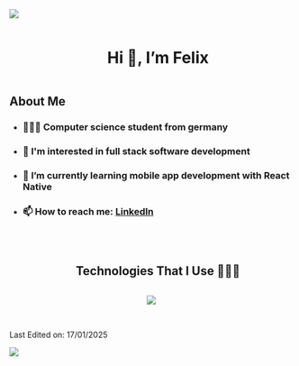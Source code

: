 
<!--horizontal divider(gradiant)-->
<img src="https://user-images.githubusercontent.com/73097560/115834477-dbab4500-a447-11eb-908a-139a6edaec5c.gif">

<!--h1 without bottom border-->
<div id="user-content-toc">
  <ul align="center">
    <summary><h1 style="display: inline-block">Hi 👋, I’m Felix</h1></summary>
  </ul>
</div>

<h2>About Me</h2>

- <h3>👨🏼‍🎓 Computer science student from germany</h3>
- <h3>👀 I'm interested in full stack software development</h3>
- <h3>📱 I’m currently learning mobile app development with React Native</h3>
- <h3>📫 How to reach me: <a href="https://www.linkedin.com/in/felix-gahler-aa57b4302">LinkedIn</a></h3>

<br>

<!--h1 without bottom border-->
<div id="user-content-toc">
  <ul align="center">
    <summary><h2 style="display: inline-block">Technologies That I Use 👨🏻‍💻</h2></summary>
  </ul>
</div>
<!--tech stack icons-->
<p align="center">
  <a href="https://skillicons.dev">
    <img src="https://skillicons.dev/icons?i=vscode,git,figma,html,css,js,py,nodejs,vuejs,react,express,java,postgres,unity,cs,dotnet&perline=8" />
  </a>
</p>

<br>

Last Edited on: 17/01/2025

<!--horizontal divider(gradiant)-->
<img src="https://user-images.githubusercontent.com/73097560/115834477-dbab4500-a447-11eb-908a-139a6edaec5c.gif">

<!---
felixgahler/felixgahler is a ✨ special ✨ repository because its `README.md` (this file) appears on your GitHub profile.
You can click the Preview link to take a look at your changes.
--->
